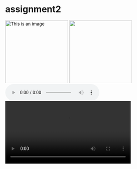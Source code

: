 # assignment2
<!DOCTYPE html>
<html>
    <head>
        <title>Media Elements</title>
    </head>
    <body>
    <!--    <tag attr="value"></tag>
    -->
    <img src="./media/WATER.jpeg" width="200px" alt="This is an image">
<img src="https://media.istockphoto.com/photos/toothbrush-for-animals-man-brushes-teeth-of-a-gray-cat-animal-care-picture-id1300014346" width="200px">
<audio controls loop>
    <source src="./media/rain.audio..mp3">
    <!-- if browser  doesnot supports we can put any other source like mp3-->
</audio>    
<video width="400px" controls loop>
    <source src="./media/my.mp4" ></video>
    <!--<iframe src="day1.html" width="700px" height="500px">

    </iframe>-->
    <!--putting live webpage-->
    <iframe src="https://www.google.com/maps/embed?pb=!1m18!1m12!1m3!1d3022.182739351668!2d-73.98775743522552!3d40.7580053427378!2m3!1f0!2f0!3f0!3m2!1i1024!2i768!4f13.1!3m3!1m2!1s0x89c25855a96da09d%3A0x860bf5a5e1a00a68!2sTimes%20Square%2C%20New%20York%2C%20NY%2010036%2C%20USA!5e0!3m2!1sen!2sin!4v1636466463967!5m2!1sen!2sin" width="600" height="450"></iframe>

<iframe width="560" height="315" src="https://www.youtube.com/embed/DjlyaK8hTcA" title="YouTube video player"></iframe>
</body>

</html>
